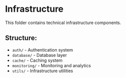 # Infrastructure 
This folder contains technical infrastructure components. 
 
## Structure: 
- `auth/` - Authentication system 
- `database/` - Database layer 
- `cache/` - Caching system 
- `monitoring/` - Monitoring and analytics 
- `utils/` - Infrastructure utilities 

